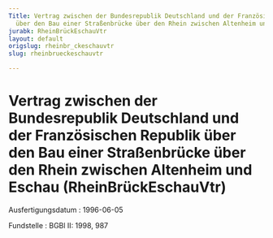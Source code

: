 ```yaml
---
Title: Vertrag zwischen der Bundesrepublik Deutschland und der Französischen Republik
  über den Bau einer Straßenbrücke über den Rhein zwischen Altenheim und Eschau
jurabk: RheinBrückEschauVtr
layout: default
origslug: rheinbr_ckeschauvtr
slug: rheinbrueckeschauvtr

---
```


# Vertrag zwischen der Bundesrepublik Deutschland und der Französischen Republik über den Bau einer Straßenbrücke über den Rhein zwischen Altenheim und Eschau (RheinBrückEschauVtr)

Ausfertigungsdatum
:   1996-06-05

Fundstelle
:   BGBl II: 1998, 987

